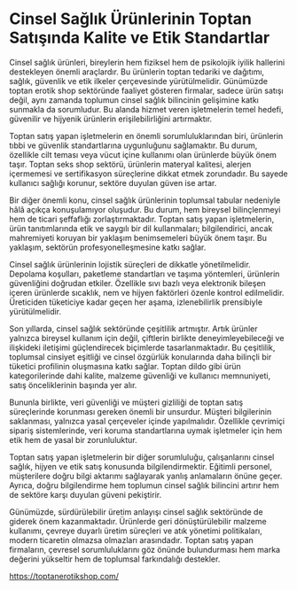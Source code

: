 # Cinsel Sağlık Ürünlerinin Toptan Satışında Kalite ve Etik Standartlar
Cinsel sağlık ürünleri, bireylerin hem fiziksel hem de psikolojik iyilik hallerini destekleyen önemli araçlardır. Bu ürünlerin toptan tedariki ve dağıtımı, sağlık, güvenlik ve etik ilkeler çerçevesinde yürütülmelidir. Günümüzde toptan erotik shop sektöründe faaliyet gösteren firmalar, sadece ürün satışı değil, aynı zamanda toplumun cinsel sağlık bilincinin gelişimine katkı sunmakla da sorumludur. Bu alanda hizmet veren işletmelerin temel hedefi, güvenilir ve hijyenik ürünlerin erişilebilirliğini artırmaktır.

Toptan satış yapan işletmelerin en önemli sorumluluklarından biri, ürünlerin tıbbi ve güvenlik standartlarına uygunluğunu sağlamaktır. Bu durum, özellikle cilt teması veya vücut içine kullanımı olan ürünlerde büyük önem taşır. Toptan seks shop sektörü, ürünlerin materyal kalitesi, alerjen içermemesi ve sertifikasyon süreçlerine dikkat etmek zorundadır. Bu sayede kullanıcı sağlığı korunur, sektöre duyulan güven ise artar.

Bir diğer önemli konu, cinsel sağlık ürünlerinin toplumsal tabular nedeniyle hâlâ açıkça konuşulamıyor oluşudur. Bu durum, hem bireysel bilinçlenmeyi hem de ticari şeffaflığı zorlaştırmaktadır. Toptan satış yapan işletmelerin, ürün tanıtımlarında etik ve saygılı bir dil kullanmaları; bilgilendirici, ancak mahremiyeti koruyan bir yaklaşım benimsemeleri büyük önem taşır. Bu yaklaşım, sektörün profesyonelleşmesine katkı sağlar.

Cinsel sağlık ürünlerinin lojistik süreçleri de dikkatle yönetilmelidir. Depolama koşulları, paketleme standartları ve taşıma yöntemleri, ürünlerin güvenliğini doğrudan etkiler. Özellikle sıvı bazlı veya elektronik bileşen içeren ürünlerde sıcaklık, nem ve hijyen faktörleri özenle kontrol edilmelidir. Üreticiden tüketiciye kadar geçen her aşama, izlenebilirlik prensibiyle yürütülmelidir.

Son yıllarda, cinsel sağlık sektöründe çeşitlilik artmıştır. Artık ürünler yalnızca bireysel kullanım için değil, çiftlerin birlikte deneyimleyebileceği ve ilişkideki iletişimi güçlendirecek biçimlerde tasarlanmaktadır. Bu çeşitlilik, toplumsal cinsiyet eşitliği ve cinsel özgürlük konularında daha bilinçli bir tüketici profilinin oluşmasına katkı sağlar. Toptan dildo gibi ürün kategorilerinde dahi kalite, malzeme güvenliği ve kullanıcı memnuniyeti, satış önceliklerinin başında yer alır.

Bununla birlikte, veri güvenliği ve müşteri gizliliği de toptan satış süreçlerinde korunması gereken önemli bir unsurdur. Müşteri bilgilerinin saklanması, yalnızca yasal çerçeveler içinde yapılmalıdır. Özellikle çevrimiçi sipariş sistemlerinde, veri koruma standartlarına uymak işletmeler için hem etik hem de yasal bir zorunluluktur.

Toptan satış yapan işletmelerin bir diğer sorumluluğu, çalışanlarını cinsel sağlık, hijyen ve etik satış konusunda bilgilendirmektir. Eğitimli personel, müşterilere doğru bilgi aktarımı sağlayarak yanlış anlamaların önüne geçer. Ayrıca, doğru bilgilendirme hem toplumun cinsel sağlık bilincini artırır hem de sektöre karşı duyulan güveni pekiştirir.

Günümüzde, sürdürülebilir üretim anlayışı cinsel sağlık sektöründe de giderek önem kazanmaktadır. Ürünlerde geri dönüştürülebilir malzeme kullanımı, çevreye duyarlı üretim süreçleri ve atık yönetimi politikaları, modern ticaretin olmazsa olmazları arasındadır. Toptan satış yapan firmaların, çevresel sorumluluklarını göz önünde bulundurması hem marka değerini yükseltir hem de toplumsal farkındalığı destekler.

https://toptanerotikshop.com/
